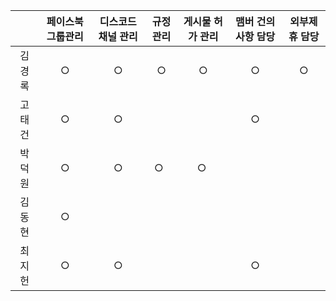 |      | 페이스북 그룹관리 | 디스코드 채널 관리 | 규정관리 | 게시물 허가 관리 | 맴버 건의사항 담당 | 외부제휴 담당 |
| :--: | :-------: | :--------: | :--: | :-------: | :--------: | :-----: |
| 김경록  |     ○     |     ○      |  ○   |     ○     |     ○      |    ○    |
| 고태건  |     ○     |     ○      |      |           |     ○      |         |
| 박덕원  |     ○     |     ○      |  ○   |     ○      |            |        |
| 김동현  |     ○     |            |      |           |            |         |
| 최지헌  |     ○     |     ○      |      |           |     ○      |         |
